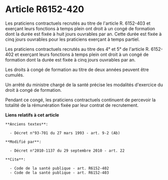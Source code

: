 # Article R6152-420

Les praticiens contractuels recrutés au titre de l'article R. 6152-403 et exerçant leurs fonctions à temps plein ont droit à
un congé de formation dont la durée est fixée à huit jours ouvrables par an. Cette durée est fixée à cinq jours ouvrables
pour les praticiens exerçant à temps partiel. 

Les praticiens contractuels recrutés au titre des 4° et 5° de l'article R. 6152-402 et exerçant leurs fonctions à temps plein
ont droit à un congé de formation dont la durée est fixée à cinq jours ouvrables par an. 

Les droits à congé de formation au titre de deux années peuvent être cumulés. 

Un arrêté du ministre chargé de la santé précise les modalités d'exercice du droit à congé de formation. 

Pendant ce congé, les praticiens contractuels continuent de percevoir la totalité de la rémunération fixée par leur contrat
de recrutement.

**Liens relatifs à cet article**

	**Anciens textes**:

	  - Décret n°93-701 du 27 mars 1993 - art. 9-2 (Ab)

	**Modifié par**:

	  - Décret n°2010-1137 du 29 septembre 2010 - art. 22

	**Cite**:

	  - Code de la santé publique - art. R6152-402
	  - Code de la santé publique - art. R6152-403
